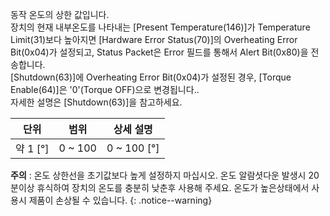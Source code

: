 동작 온도의 상한 값입니다.  
장치의 현재 내부온도를 나타내는 [Present Temperature(146)]가 Temperature Limit(31)보다 높아지면 [Hardware Error Status(70)]의 Overheating Error Bit(0x04)가 설정되고, Status Packet은 Error 필드를 통해서 Alert Bit(0x80)을 전송합니다.  
[Shutdown(63)]에 Overheating Error Bit(0x04)가 설정된 경우, [Torque Enable(64)]은 '0'(Torque OFF)으로 변경됩니다..  
자세한 설명은 [Shutdown(63)]을 참고하세요.

|     단위     |  범위   |    상세 설명    |
|:------------:|:-------:|:---------------:|
| 약 1 [&deg;] | 0 ~ 100 | 0 ~ 100 [&deg;] |

**주의** : 온도 상한선을 초기값보다 높게 설정하지 마십시오. 온도 알람셧다운 발생시 20분이상 휴식하여 장치의 온도를 충분히 낮춘후 사용해 주세요. 온도가 높은상태에서 사용시 제품이 손상될 수 있습니다.
{: .notice--warning}

